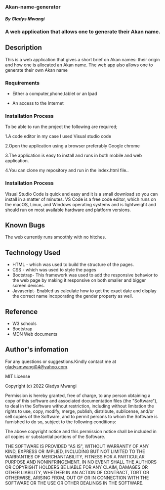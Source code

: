 ### Akan-name-generator
##### By Gladys Mwangi 
### A web application that allows one to generate their Akan name.

## Description
<p>This is a web application that gives a short brief on Akan names: their origin and how one is allocated an Akan name. The web app also allows one to generate their own Akan name </p>

### Requirements

* Either a computer,phone,tablet or an Ipad

* An access to the Internet

### Installation Process

To be able to run the project the following are required;

1.A code editor in my case I used Visual studio code

2.Open the application using a browser preferably Google chrome

3.The application is easy to install and runs in both mobile and web application.

4.You can clone my repository and run in the index.html file..

### Installation Process
Visual Studio Code is quick and easy and it is a small download so you can install in a matter of minutes. VS Code is a free code editor, which runs on the macOS, Linux, and Windows operating systems and is lightweight and should run on most available hardware and platform versions.

## Known Bugs
The web currently runs smoothly with no hitches.

## Technology Used
* HTML - which was used to build the structure of the pages.
* CSS - which was used to style the pages
* Bootstrap-  This framework was used to add the responsive behavior to the web page by making it responsive on both smaller and bigger screen devices. 
* Javascript- Enabled us calculate how to get the exact date and display the correct name incoporating the gender property as well.

## Reference
* W3 schools
* Bootstrap
* MDN Web documents


## Author's infomation 
For any questions or suggestions.Kindly contact me at gladysmwangi04@yahoo.com.


MIT License

Copyright (c) 2022 Gladys Mwangi

Permission is hereby granted, free of charge, to any person obtaining a copy
of this software and associated documentation files (the "Software"), to deal
in the Software without restriction, including without limitation the rights
to use, copy, modify, merge, publish, distribute, sublicense, and/or sell
copies of the Software, and to permit persons to whom the Software is
furnished to do so, subject to the following conditions:

The above copyright notice and this permission notice shall be included in all
copies or substantial portions of the Software.

THE SOFTWARE IS PROVIDED "AS IS", WITHOUT WARRANTY OF ANY KIND, EXPRESS OR
IMPLIED, INCLUDING BUT NOT LIMITED TO THE WARRANTIES OF MERCHANTABILITY,
FITNESS FOR A PARTICULAR PURPOSE AND NONINFRINGEMENT. IN NO EVENT SHALL THE
AUTHORS OR COPYRIGHT HOLDERS BE LIABLE FOR ANY CLAIM, DAMAGES OR OTHER
LIABILITY, WHETHER IN AN ACTION OF CONTRACT, TORT OR OTHERWISE, ARISING FROM,
OUT OF OR IN CONNECTION WITH THE SOFTWARE OR THE USE OR OTHER DEALINGS IN THE
SOFTWARE.
